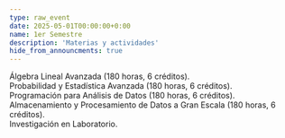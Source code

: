 ```yaml
---
type: raw_event
date: 2025-05-01T00:00:00+0:00
name: 1er Semestre
description: 'Materias y actividades'
hide_from_announcments: true
---
```

Álgebra Lineal Avanzada (180 horas, 6 créditos).<br />
Probabilidad y Estadística Avanzada (180 horas, 6 créditos).<br />
Programación para Análisis de Datos (180 horas, 6 créditos).<br />
Almacenamiento y Procesamiento de Datos a Gran Escala (180 horas, 6 créditos).<br />
Investigación en Laboratorio.

